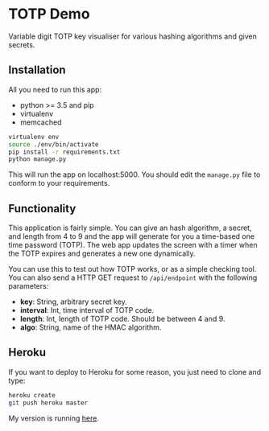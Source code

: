 # TOTP Demo

Variable digit TOTP key visualiser for various hashing algorithms and given secrets.

## Installation

All you need to run this app:

- python >= 3.5 and pip
- virtualenv
- memcached

```bash
virtualenv env
source ./env/bin/activate
pip install -r requirements.txt
python manage.py
```

This will run the app on localhost:5000. You should edit the `manage.py` file to conform to your requirements.

## Functionality

This application is fairly simple. You can give an hash algorithm, a secret, and length from 4 to 9 and the app will generate for you a time-based one time password (TOTP). The web app updates the screen with a timer when the TOTP expires and generates a new one dynamically.

You can use this to test out how TOTP works, or as a simple checking tool. You can also send a HTTP GET request to `/api/endpoint` with the following parameters:

- **key**: String, arbitrary secret key.
- **interval**: Int, time interval of TOTP code.
- **length**: Int, length of TOTP code. Should be between 4 and 9.
- **algo**: String, name of the HMAC algorithm.

## Heroku

If you want to deploy to Heroku for some reason, you just need to clone and type:

```bash
heroku create
git push heroku master
```

My version is running [here](https://warm-tundra-47817.herokuapp.com/).
